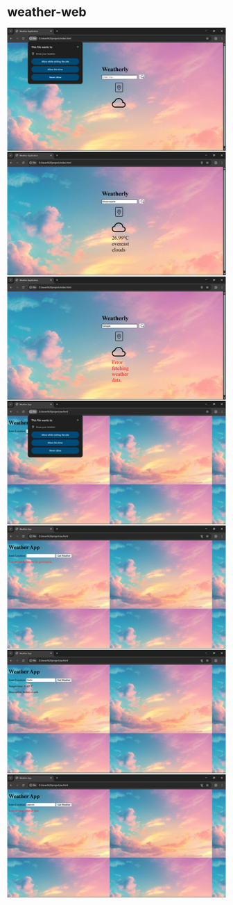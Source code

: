 # weather-web
![](https://github.com/krish3341/weather-web/blob/main/Screenshot%20(16).png)
![](https://github.com/krish3341/weather-web/blob/main/Screenshot%20(17).png)
![](https://github.com/krish3341/weather-web/blob/main/Screenshot%20(18).png)
![](https://github.com/krish3341/weather-web/blob/main/Screenshot%20(19).png)
![](https://github.com/krish3341/weather-web/blob/main/Screenshot%20(20).png)
![](https://github.com/krish3341/weather-web/blob/main/Screenshot%20(21).png)
![](https://github.com/krish3341/weather-web/blob/main/Screenshot%20(22).png)
